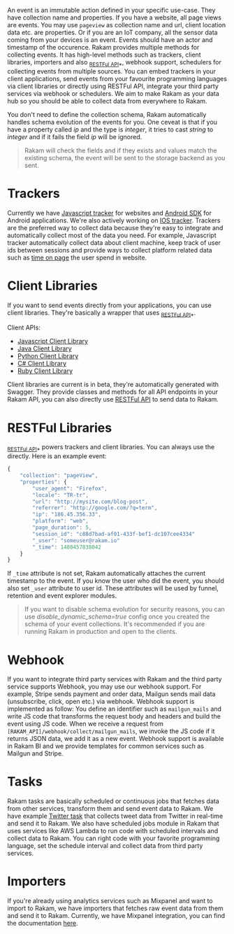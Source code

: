 An event is an immutable action defined in your specific use-case. They have collection name and properties. If you have a website, all page views are events. You may use `pageview` as collection name and url, client location data etc. are properties. Or if you are an IoT company, all the sensor data coming from your devices is an event. Events should have an actor and timestamp of the occurence. Rakam provides multiple methods for collecting events. It has high-level methods such as trackers, client libraries, importers and also <sub>[RESTFul API](//api.getrakam.com/#event)*</sub>, webhook support, schedulers for collecting events from multiple sources. You can embed trackers in your client applications, send events from your favourite programming languages via client libraries or directly using RESTFul API, integrate your third party services via webhook or schedulers. We aim to make Rakam as your data hub so you should be able to collect data from everywhere to Rakam.

You don't need to define the collection schema, Rakam automatically handles schema evolution of the events for you. One ceveat is that if you have a property called *ip* and the type is *integer*, it tries to cast *string* to *integer* and if it fails the field *ip* will be ignored.

> Rakam will check the fields and if they exists and values match the existing schema, the event will be sent to the storage backend as you sent. 

# Trackers

Currently we have [Javascript tracker](https://rakam.io/doc/buremba/rakam-javascript/master/README) for websites and [Android SDK](https://rakam.io/doc/buremba/rakam-android/master/README) for Android applications. We're also actively working on [IOS tracker](https://rakam.io/doc/buremba/rakam-ios/master/README). Trackers are the preferred way to collect data because they're easy to integrate and automatically collect most of the data you need. For example, Javascript tracker automatically collect data about client machine, keep track of user ids between sessions and provide ways to collect platform related data such as [time on page](https://rakam.io/doc/buremba/rakam-javascript/master/README#timer) the user spend in website.

# Client Libraries

If you want to send events directly from your applications, you can use client libraries. They're basically a wrapper that uses <sub>[RESTFul API](//api.getrakam.com/#event)*</sub>.

Client APIs:
- [Javascript Client Library](https://rakam.io/doc/rakam-io/rakam-java-client/master/README)
- [Java Client Library](https://rakam.io/doc/rakam-io/rakam-php-client/master/README)
- [Python Client Library](https://rakam.io/doc/rakam-io/rakam-python-client/master/README)
- [C# Client Library](https://rakam.io/doc/rakam-io/rakam-csharp-client/master/README)
- [Ruby Client Library](https://rakam.io/doc/rakam-io/rakam-ruby-client/master/README)

Client libraries are current is in beta, they're automatically generated with Swagger. They provide classes and methods for all API endpoints in your Rakam API, you can also directly use [RESTFul API](https://api.rakam.io) to send data to Rakam.

# RESTFul Libraries

<sub>[RESTFul API](//api.getrakam.com/#event)*</sub> powers trackers and client libraries. You can always use the directly. Here is an example event:

```javascript
{
    "collection": "pageView",
    "properties": {
        "user_agent": "Firefox",
        "locale": "TR-tr",
        "url": "http://mysite.com/blog-post",
        "referrer": "http://google.com/?q=term",
        "ip": "186.45.356.33",
        "platform": "web",
        "page_duration": 5,
        "session_id": "c88d7bad-af01-433f-bef1-dc107cee4334"
        "_user": "someuser@rakam.io"
        "_time": 1480457838042
    }
}
```

If `_time` attribute is not set, Rakam automatically attaches the current timestamp to the event. If you know the user who did the event, you should also set `_user` attribute to user id. These attributes will be used by funnel, retention and event explorer modules.

> If you want to disable schema evolution for security reasons, you can use *disable_dynamic_schema=true* config once you created the schema of your event collections. It's recommended if you are running Rakam in production and open to the clients.

# Webhook

If you want to integrate third party services with Rakam and the third party service supports Webhook, you may use our webhook support. For example, Stripe sends payment and order data, Mailgun sends mail data (unsubscribe, click, open etc.) via webhook. Webhook support is implemented as follow: You define an identifier such as `mailgun_mails` and write JS code that transforms the request body and headers and build the event using JS code. When we receive a request from `[RAKAM_API]/webhook/collect/mailgun_mails`, we invoke the JS code if it returns JSON data, we add it as a new event.
Webhook support is available in Rakam BI and we provide templates for common services such as Mailgun and Stripe.

# Tasks

Rakam tasks are basically scheduled or continuous jobs that fetches data from other services, transform them and send event data to Rakam. We have example [Twitter task](https://rakam.io/doc/buremba/rakam-twitter/master/README) that collects tweet data from Twitter in real-time and send it to Rakam. We also have scheduled jobs module in Rakam that uses services like AWS Lambda to run code with scheduled intervals and collect data to Rakam. You can right code with your favorite programming language, set the schedule interval and collect data from third party services. 

# Importers

If you're already using analytics services such as Mixpanel and want to import to Rakam, we have importers that fetches raw event data from them and send it to Rakam. Currently, we have Mixpanel integration, you can find the documentation [here](https://rakam.io/doc/buremba/rakam-data-importer/master/README).

